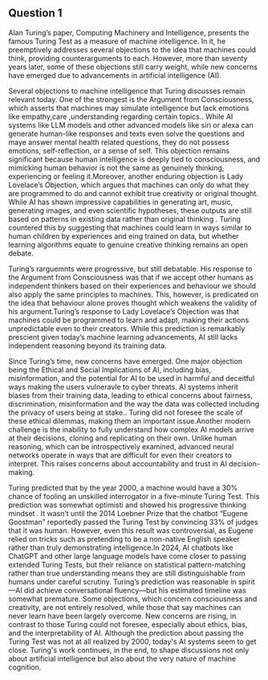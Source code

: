 ## Question 1

Alan Turing’s paper, Computing Machinery and Intelligence, presents the famous Turing Test as a measure of machine intelligence. In it, he preemptively addresses several objections to the idea that machines could think, providing counterarguments to each. However, more than seventy years later, some of these objections still carry weight, while new concerns have emerged due to advancements in artificial intelligence (AI). 

Several objections to machine intelligence that Turing discusses remain relevant today. One of the strongest is the Argument from Consciousness, which asserts that machines may simulate intelligence but lack emotions like empathy,care ,understanding regarding certain topics.. While AI systems like LLM models  and other advanced models like siri or alexa can generate human-like responses and texts even solve the questions and maye answer mental health related questions, they do not possess emotions, self-reflection, or a sense of self. This objection remains significant because human intelligence is deeply tied to consciousness, and mimicking human behavior is not the same as genuinely thinking, experiencing or feeling it.Moreover, another  enduring objection is Lady Lovelace’s Objection, which argues that machines can only do what they are programmed to do and cannot exhibit true creativity or original thought. While AI has shown impressive capabilities in generating art, music, generating images, and even scientific hypotheses, these outputs are still based on patterns in existing data rather than original thinking . Turing countered this by suggesting that machines could learn in ways similar to human children by experiences and eing trained on data, but whether learning algorithms equate to genuine creative thinking remains an open debate.

Turing’s rarguemnts were progressive, but still debatable. His response to the Argument from Consciousness was that if we accept other humans as independent thinkers based on their experiences and behaviour we should also apply the same principles to machines. This, however, is predicated on the idea that behaviour alone proves thought which weakens the validity of his argument.Turing’s response to Lady Lovelace’s Objection was that machines could be programmed to learn and adapt, making their actions unpredictable even to their creators. While this prediction is remarkably prescient given today’s machine learning advancements, AI still lacks independent reasoning beyond its training data.

Since Turing’s time, new concerns have emerged. One major objection being  the Ethical and Social Implications of AI, including bias, misinformation, and the potential for AI to be used in harmful and deceitful ways making the users vulneravle to cyber threats. AI systems inherit biases from their training data, leading to ethical concerns about fairness, discrimination, misinformation and the way the data was collected including the privacy of users being at stake.. Turing did not foresee the scale of these ethical dilemmas, making them an important issue.Another modern challenge is the inability to fully understand how complex AI models arrive at their decisions, cloning and replicating on their own. Unlike human reasoning, which can be introspectively examined, advanced neural networks operate in ways that are difficult for even their creators to interpret. This raises concerns about accountability and trust in AI decision-making.

Turing predicted that by the year 2000, a machine would have a 30% chance of fooling an unskilled interrogator in a five-minute Turing Test. This prediction was somewhat optimisti and showed his progressive thinking mindset . It wasn’t until the 2014 Loebner Prize that the chatbot “Eugene Goostman” reportedly passed the Turing Test by convincing 33% of judges that it was human. However, even this result was controversial, as Eugene relied on tricks such as pretending to be a non-native English speaker rather than truly demonstrating intelligence.In 2024, AI chatbots like ChatGPT and other large language models have come closer to passing extended Turing Tests, but their reliance on statistical pattern-matching rather than true understanding means they are still distinguishable from humans under careful scrutiny. Turing’s prediction was reasonable in spirit—AI did achieve conversational fluency—but his estimated timeline was somewhat premature.
Some objections, which concern consciousness and creativity, are not entirely resolved, while those that say machines can never learn have been largely overcome. New concerns are rising, in contrast to those Turing could not foresee, especially about ethics, bias, and the interpretability of AI. Although the prediction about passing the Turing Test was not at all realized by 2000, today's AI systems seem to get close. Turing's work continues, in the end, to shape discussions not only about artificial intelligence but also about the very nature of machine cognition. 
